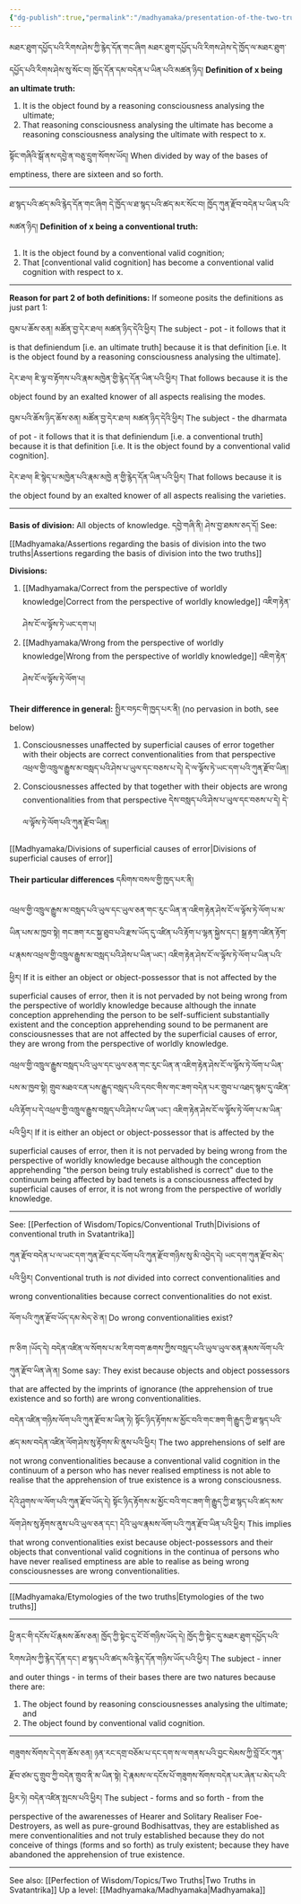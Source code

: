 ```yaml
---
{"dg-publish":true,"permalink":"/madhyamaka/presentation-of-the-two-truths/"}
---
```


མཐར་ཐུག་དཔྱོད་པའི་རིགས་ཤེས་ཀྱི་རྙེད་དོན་གང་ཞིག མཐར་ཐུག་དཔྱོད་པའི་རིགས་ཤེས་དེ་ཁྱོད་ལ་མཐར་ཐུག་དཔྱོད་པའི་རིགས་ཤེས་སུ་སོང་བ།
ཁྱོད་དོན་དམ་བདེན་པ་ཡིན་པའི་མཚན་ཉིད། 
**Definition of x being an ultimate truth:**
1. It is the object found by a reasoning consciousness analysing the ultimate;
2. That reasoning consciousness analysing the ultimate has become a reasoning consciousness analysing the ultimate with respect to x.

སྟོང་གཞིའི་སྒོ་ནས་དབྱེ་ན་བཅུ་དྲུག་སོགས་ཡོད། 
When divided by way of the bases of emptiness, there are sixteen and so forth.

---
ཐ་སྙད་པའི་ཚད་མའི་རྙེད་དོན་གང་ཞིག དེ་ཁྱོད་ལ་ཐ་སྙད་པའི་ཚད་མར་སོང་བ། ཁྱོད་ཀུན་རྫོབ་བདེན་པ་ཡིན་པའི་མཚན་ཉིད། 
**Definition of x being a conventional truth:**
1. It is the object found by a conventional valid cognition;
2. That [conventional valid cognition] has become a conventional valid cognition with respect to x.

---
**Reason for part 2 of both definitions:** If someone posits the definitions as just part 1:

བུམ་པ་ཆོས་ཅན། མཚོན་བྱ་དེར་ཐལ། མཚན་ཉིད་དེའི་ཕྱིར།
The subject - pot - it follows that it is that definiendum [i.e. an ultimate truth] because it is that definition [i.e. It is the object found by a reasoning consciousness analysing the ultimate].

དེར་ཐལ། ཇི་ལྟ་བ་རྟོགས་པའི་རྣམ་མཁྱེན་གྱི་རྙེད་དོན་ཡིན་པའི་ཕྱིར།
That follows because it is the object found by an exalted knower of all aspects realising the modes.

བུམ་པའི་ཆོས་ཉིད་ཆོས་ཅན། མཚོན་བྱ་དེར་ཐལ། མཚན་ཉིད་དེའི་ཕྱིར། 
The subject - the dharmata of pot - it follows that it is that definiendum [i.e. a conventional truth] because it is that definition [i.e. It is the object found by a conventional valid cognition].

དེར་ཐལ། ཇི་སྙེད་པ་མཁྱེན་པའི་རྣམ་མཁྱེ ན་གྱི་རྙེད་དོན་ཡིན་པའི་ཕྱིར།
That follows because it is the object found by an exalted knower of all aspects realising the varieties.

---
**Basis of division:** All objects of knowledge. དབྱེ་གཞི་ནི། ཤེས་བྱ་ཐམས་ཅད་དོ།
See: [[Madhyamaka/Assertions regarding the basis of division into the two truths\|Assertions regarding the basis of division into the two truths]]

**Divisions:**
1. [[Madhyamaka/Correct from the perspective of worldly knowledge\|Correct from the perspective of worldly knowledge]] འཇིག་རྟེན་ཤེས་ངོ་ལ་ལྟོས་ཏེ་ཡང་དག་པ།
2. [[Madhyamaka/Wrong from the perspective of worldly knowledge\|Wrong from the perspective of worldly knowledge]] འཇིག་རྟེན་ཤེས་ངོ་ལ་ལྟོས་ཏེ་ལོག་པ།

**Their difference in general:** སྤྱིར་བཏང་གི་ཁྱད་པར་ནི། (no pervasion in both, see below)
1. Consciousnesses unaffected by superficial causes of error together with their objects are correct conventionalities from that perspective 
   འཕྲལ་གྱི་འཁྲུལ་རྒྱུས་མ་བསླད་པའི་ཤེས་པ་ཡུལ་དང་བཅས་པ་དེ། དེ་ལ་ལྟོས་ཏེ་ཡང་དག་པའི་ཀུན་རྫོབ་ཡིན།
2. Consciousnesses affected by that together with their objects are wrong conventionalities from that perspective དེས་བསླད་པའི་ཤེས་པ་ཡུལ་དང་བཅས་པ་དེ། དེ་ལ་ལྟོས་ཏེ་ལོག་པའི་ཀུན་རྫོབ་ཡིན།

[[Madhyamaka/Divisions of superficial causes of error\|Divisions of superficial causes of error]] 

**Their particular differences** དམིགས་བསལ་གྱི་ཁྱད་པར་ནི།

འཕྲལ་གྱི་འཁྲུལ་རྒྱུས་མ་བསླད་པའི་ཡུལ་དང་ཡུལ་ཅན་གང་རུང་ཡིན་ན་འཇིག་རྟེན་ཤེས་ངོ་ལ་ལྟོས་ཏེ་ལོག་པ་མ་ཡིན་པས་མ་ཁྱབ་སྟེ། 
གང་ཟག་རང་སྐྱ་ཐུབ་པའི་རྫས་ཡོད་དུ་འཛིན་པའི་རྟོག་པ་ལྷན་སྐྱེས་དང་། སྒྲ་རྟག་འཛིན་རྟོག་པ་རྣམས་འཕྲལ་གྱི་འཁྲུལ་རྒྱུས་མ་བསླད་པའི་ཤེས་པ་ཡིན་ཡང་། 
འཇིག་རྟེན་ཤེས་ངོ་ལ་ལྟོས་ཏེ་ལོག་པ་ཡིན་པའི་ཕྱིར།
If it is either an object or object-possessor that is not affected by the superficial causes of error, then it is not pervaded by not being wrong from the perspective of worldly knowledge because although the innate conception apprehending the person to be self-sufficient substantially existent and the conception apprehending sound to be permanent are consciousnesses that are not affected by the superficial causes of error, they are wrong from the perspective of worldly knowledge.

འཕྲལ་གྱི་འཁྲུལ་རྒྱུས་བསླད་པའི་ཡུལ་དང་ཡུལ་ཅན་གང་རུང་ཡིན་ན་འཇིག་རྟེན་ཤེས་ངོ་ལ་ལྟོས་ཏེ་ལོག་པ་ཡིན་པས་མ་ཁྱབ་སྟེ། 
གྲུབ་མཐའ་ངན་པས་རྒྱུད་བསླད་པའི་དབང་གིས་གང་ཟག་བདེན་པར་གྲུབ་པ་འཐད་སྙམ་དུ་འཛིན་པའི་རྟོག་པ་དེ་འཕྲལ་གྱི་འཁྲུལ་རྒྱུས་བསླད་པའི་ཤེས་པ་ཡིན་ཡང་། 
འཇིག་རྟེན་ཤེས་ངོ་ལ་ལྟོས་ཏེ་ལོག་པ་མ་ཡིན་པའི་ཕྱིར།
If it is either an object or object-possessor that is affected by the superficial causes of error, then it is not pervaded by being wrong from the perspective of worldly knowledge because although the conception apprehending "the person being truly established is correct" due to the continuum being affected by bad tenets is a consciousness affected by superficial causes of error, it is not wrong from the perspective of worldly knowledge.

---
See: [[Perfection of Wisdom/Topics/Conventional Truth\|Divisions of conventional truth in Svatantrika]]

ཀུན་རྫོབ་བདེན་པ་ལ་ཡང་དག་ཀུན་རྫོབ་དང་ལོག་པའི་ཀུན་རྫོབ་གཉིས་སུ་མི་འབྱེད་དེ། ཡང་དག་ཀུན་རྫོབ་མེད་པའི་ཕྱིར།
Conventional truth is *not* divided into correct conventionalities and wrong conventionalities because correct conventionalities do not exist.

ལོག་པའི་ཀུན་རྫོབ་ཡོད་དམ་མེད་ཅེ་ན། 
Do wrong conventionalities exist?

ཁ་ཅིག །ཡོད་དེ། བདེན་འཛིན་ལ་སོགས་པ་མ་རིག་བག་ཆགས་ཀྱིས་བསླད་པའི་ཡུལ་ཡུལ་ཅན་རྣམས་ལོག་པའི་ཀུན་རྫོབ་ཡིན་ཞེ་ན། 
Some say: They exist because objects and object possessors that are affected by the imprints of ignorance (the apprehension of true existence and so forth) are wrong conventionalities.

བདེན་འཛིན་གཉིས་ལོག་པའི་ཀུན་རྫོབ་མ་ཡིན་ཏེ། 
སྟོང་ཉིད་རྟོགས་མ་མྱོང་བའི་གང་ཟག་གི་རྒྱུད་ཀྱི་ཐ་སྙད་པའི་ཚད་མས་བདེན་འཛིན་ལོག་ཤེས་སུ་རྟོགས་མི་ནུས་པའི་ཕྱིར། 
The two apprehensions of self are not wrong conventionalities because a conventional valid cognition in the continuum of a person who has never realised emptiness is not able to realise that the apprehension of true existence is a wrong consciousness.

དེའི་ཤུགས་ལ་ལོག་པའི་ཀུན་རྫོབ་ཡོད་དེ། སྟོང་ཉིད་རྟོགས་མ་མྱོང་བའི་གང་ཟག་གི་རྒྱུད་ཀྱི་ཐ་སྙད་པའི་ཚད་མས་ལོག་ཤེས་སུ་རྟོགས་ནུས་པའི་ཡུལ་ཅན་དང་། 
དེའི་ཡུལ་རྣམས་ལོག་པའི་ཀུན་རྫོབ་ཡིན་པའི་ཕྱིར།
This implies that wrong conventionalities exist because object-possessors and their objects that conventional valid cognitions in the continua of persons who have never realised emptiness are able to realise as being wrong consciousnesses are wrong conventionalities.

---
[[Madhyamaka/Etymologies of the two truths\|Etymologies of the two truths]]

---
ཕྱི་ནང་གི་དངོས་པོ་རྣམས་ཆོས་ཅན། ཁྱོད་ཀྱི་སྟེང་དུ་ངོ་བོ་གཉིས་ཡོད་དེ། 
ཁྱོད་ཀྱི་སྟེང་དུ་མཐར་ཐུག་དཔྱོད་པའི་རིགས་ཤེས་ཀྱི་རྙེད་དོན་དང་། ཐ་སྙད་པའི་ཚད་མའི་རྙེད་དོན་གཉིས་ཡོད་པའི་ཕྱིར།
The subject - inner and outer things - in terms of their bases there are two natures because there are:
1. The object found by reasoning consciousnesses analysing the ultimate; and
2. The object found by conventional valid cognition.

---
གཟུགས་སོགས་དེ་དག་ཆོས་ཅན། ཉན་རང་དགྲ་བཅོམ་པ་དང་དག་ས་ལ་གནས་པའི་བྱང་སེམས་ཀྱི་བློ་ངོར་ཀུན་རྫོབ་ཙམ་དུ་གྲུབ་ཀྱི་བདེན་གྲུབ་ནི་མ་ཡིན་སྟེ། 
དེ་རྣམས་ལ་དངོས་པོ་གཟུགས་སོགས་བདེན་པར་ཞེན་པ་མེད་པའི་ཕྱིར་ཏེ། བདེན་འཛིན་སྤངས་པའི་ཕྱིར།
The subject - forms and so forth - from the perspective of the awarenesses of Hearer and Solitary Realiser Foe-Destroyers, as well as pure-ground Bodhisattvas, they are established as mere conventionalities and not truly established because they do not conceive of things (forms and so forth) as truly existent; because they have abandoned the apprehension of true existence.

---
See also: [[Perfection of Wisdom/Topics/Two Truths\|Two Truths in Svatantrika]]
Up a level: [[Madhyamaka/Madhyamaka\|Madhyamaka]]